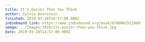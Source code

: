 ```yaml
---
title: It's Easier Than You Think
author: Sylvia Boorstein
finished: 2019-03-28T14:57:00.000Z
indiebound_link: https://www.indiebound.org/book/9780062512949
image: ../images/2019/its-easier-than-you-think.jpg
date: 2019-03-28T14:57:00.000Z
---
```

